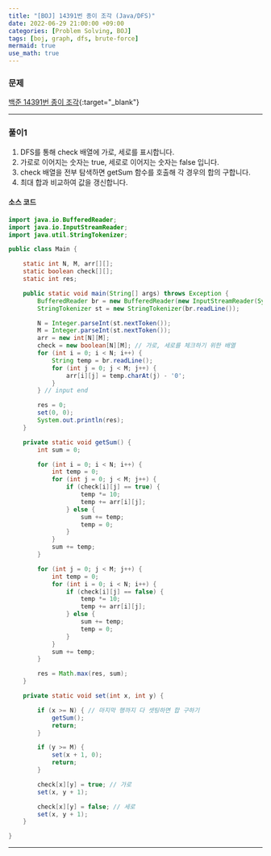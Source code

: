 ```yaml
---
title: "[BOJ] 14391번 종이 조각 (Java/DFS)"
date: 2022-06-29 21:00:00 +09:00
categories: [Problem Solving, BOJ]
tags: [boj, graph, dfs, brute-force]
mermaid: true
use_math: true
---
```


### 문제

[백준 14391번 종이 조각](https://www.acmicpc.net/problem/14391){:target="\_blank"}

---

### 풀이1

1. DFS를 통해 check 배열에 가로, 세로를 표시합니다.
2. 가로로 이어지는 숫자는 true, 세로로 이어지는 숫자는 false 입니다.
3. check 배열을 전부 탐색하면 getSum 함수를 호출해 각 경우의 합의 구합니다.
4. 최대 합과 비교하여 값을 갱신합니다.

#### 소스 코드

```java
import java.io.BufferedReader;
import java.io.InputStreamReader;
import java.util.StringTokenizer;

public class Main {

	static int N, M, arr[][];
	static boolean check[][];
	static int res;

	public static void main(String[] args) throws Exception {
		BufferedReader br = new BufferedReader(new InputStreamReader(System.in));
		StringTokenizer st = new StringTokenizer(br.readLine());

		N = Integer.parseInt(st.nextToken());
		M = Integer.parseInt(st.nextToken());
		arr = new int[N][M];
		check = new boolean[N][M]; // 가로, 세로를 체크하기 위한 배열
		for (int i = 0; i < N; i++) {
			String temp = br.readLine();
			for (int j = 0; j < M; j++) {
				arr[i][j] = temp.charAt(j) - '0';
			}
		} // input end

		res = 0;
		set(0, 0);
		System.out.println(res);
	}

	private static void getSum() {
		int sum = 0;

		for (int i = 0; i < N; i++) {
			int temp = 0;
			for (int j = 0; j < M; j++) {
				if (check[i][j] == true) {
					temp *= 10;
					temp += arr[i][j];
				} else {
					sum += temp;
					temp = 0;
				}
			}
			sum += temp;
		}

		for (int j = 0; j < M; j++) {
			int temp = 0;
			for (int i = 0; i < N; i++) {
				if (check[i][j] == false) {
					temp *= 10;
					temp += arr[i][j];
				} else {
					sum += temp;
					temp = 0;
				}
			}
			sum += temp;
		}

		res = Math.max(res, sum);
	}

	private static void set(int x, int y) {

		if (x >= N) { // 마지막 행까지 다 셋팅하면 합 구하기
			getSum();
			return;
		}

		if (y >= M) {
			set(x + 1, 0);
			return;
		}

		check[x][y] = true; // 가로
		set(x, y + 1);

		check[x][y] = false; // 세로
		set(x, y + 1);
	}

}
```

---
